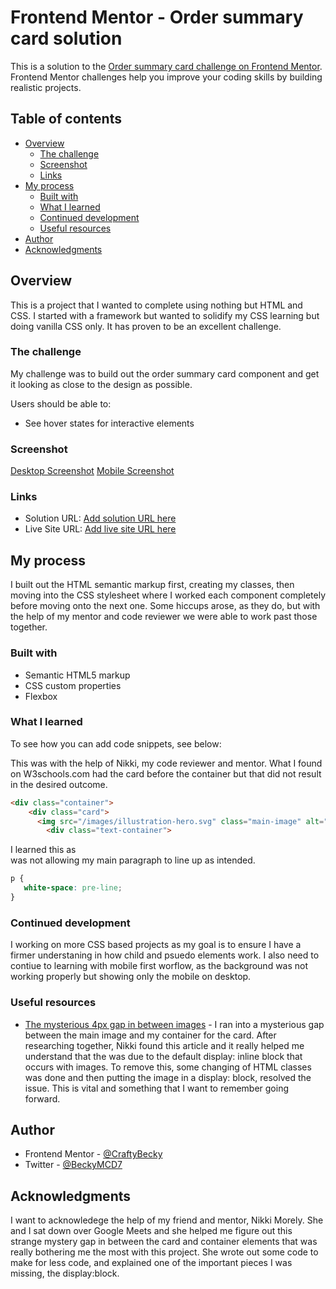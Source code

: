 # Frontend Mentor - Order summary card solution

This is a solution to the [Order summary card challenge on Frontend Mentor](https://www.frontendmentor.io/challenges/order-summary-component-QlPmajDUj). Frontend Mentor challenges help you improve your coding skills by building realistic projects. 

## Table of contents

- [Overview](#overview)
  - [The challenge](#the-challenge)
  - [Screenshot](#screenshot)
  - [Links](#links)
- [My process](#my-process)
  - [Built with](#built-with)
  - [What I learned](#what-i-learned)
  - [Continued development](#continued-development)
  - [Useful resources](#useful-resources)
- [Author](#author)
- [Acknowledgments](#acknowledgments)

## Overview

This is a project that I wanted to complete using nothing but HTML and CSS. I started with a framework but wanted to solidify my CSS learning but doing vanilla CSS only. It has proven to be an excellent challenge. 

### The challenge
My challenge was to build out the order summary card component and get it looking as close to the design as possible.

Users should be able to:

- See hover states for interactive elements

### Screenshot

[Desktop Screenshot]()
[Mobile Screenshot]()

### Links

- Solution URL: [Add solution URL here](https://your-solution-url.com)
- Live Site URL: [Add live site URL here](https://your-live-site-url.com)

## My process
  
I built out the HTML semantic markup first, creating my classes, then moving into the CSS stylesheet where I worked each component completely before moving onto the next one. Some hiccups arose, as they do, but with the help of my mentor and code reviewer we were able to work past those together. 

### Built with

- Semantic HTML5 markup
- CSS custom properties
- Flexbox

### What I learned

To see how you can add code snippets, see below:

This was with the help of Nikki, my code reviewer and mentor. What I found on W3schools.com had the card before the container but that did not 
result in the desired outcome.
```html
<div class="container">
    <div class="card">
      <img src="/images/illustration-hero.svg" class="main-image" alt="dancing to music">
        <div class="text-container">
```

I learned this as <br> was not allowing my main paragraph to line up as intended.
```css
p {
   white-space: pre-line;
}
```
### Continued development

I working on more CSS based projects as my goal is to ensure I have a firmer understaning in how child and psuedo elements work. I also need to contiue to learning with mobile first worflow, as the background was not working properly but showing only the mobile on desktop. 

### Useful resources

- [The mysterious 4px gap in between images](https://www.codeblocq.com/2016/09/The-mysterious-4px-gap-in-between-images/) - I ran into a mysterious gap between the main image and my container for the card. After researching together, Nikki found this article and it really helped me understand that the was due to the default display: inline block that occurs with images. To remove this, some changing of HTML classes was done and then putting the image in a display: block, resolved the issue. This is vital and something that I want to remember going forward.

## Author

- Frontend Mentor - [@CraftyBecky](https://www.frontendmentor.io/profile/CraftyBecky)
- Twitter - [@BeckyMCD7](https://www.twitter.com/BeckyMcD7)

## Acknowledgments

I want to acknowledege the help of my friend and mentor, Nikki Morely. She and I sat down over Google Meets and she helped me figure out this strange mystery gap in between the card and container elements that was really bothering me the most with this project. She wrote out some code to make for less code, and explained one of the important pieces I was missing, the display:block. 


